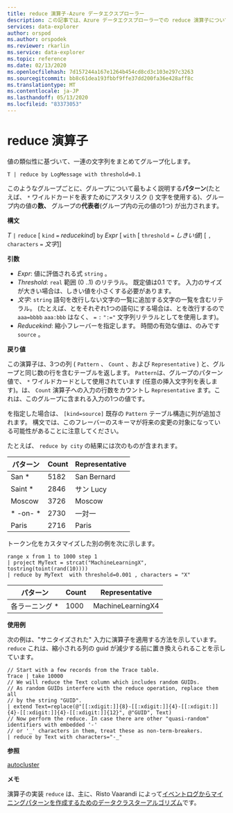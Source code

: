 ```yaml
---
title: reduce 演算子-Azure データエクスプローラー
description: この記事では、Azure データエクスプローラーでの reduce 演算子について説明します。
services: data-explorer
author: orspod
ms.author: orspodek
ms.reviewer: rkarlin
ms.service: data-explorer
ms.topic: reference
ms.date: 02/13/2020
ms.openlocfilehash: 7d157244a167e1264b454cd8cd3c103e297c3263
ms.sourcegitcommit: bb8c61dea193fbbf9ffe37dd200fa36e428aff8c
ms.translationtype: MT
ms.contentlocale: ja-JP
ms.lasthandoff: 05/13/2020
ms.locfileid: "83373053"
---
```

# <a name="reduce-operator"></a>reduce 演算子

値の類似性に基づいて、一連の文字列をまとめてグループ化します。

```kusto
T | reduce by LogMessage with threshold=0.1
```

このようなグループごとに、グループについて最もよく説明する**パターン**(たとえば、 `*` ワイルドカードを表すためにアスタリスク () 文字を使用する)、グループ内の値の**数、** グループの**代表者**(グループ内の元の値の1つ) が出力されます。

**構文**

*T* `|` `reduce` [ `kind` `=` *reducekind*] `by` *Expr* [ `with` [ `threshold` `=` *しきい値*] [ `,` `characters` `=` *文字*]]

**引数**

* *Expr*: 値に評価される式 `string` 。
* *Threshold*: `real` 範囲 (0 ..1) のリテラル。 既定値は0.1 です。 入力のサイズが大きい場合は、しきい値を小さくする必要があります。 
* *文字*: `string` 語句を改行しない文字の一覧に追加する文字の一覧を含むリテラル。 (たとえば、とをそれぞれ1つの語句にする場合は、とを改行するので `aaa=bbbb` `aaa:bbb` はなく、 `=` `:` `":="` 文字列リテラルとしてを使用します)。
* *Reducekind*: 縮小フレーバーを指定します。 時間の有効な値は、のみです `source` 。

**戻り値**

この演算子は、3つの列 ( `Pattern` 、 `Count` 、および `Representative` ) と、グループと同じ数の行を含むテーブルを返します。 `Pattern`は、グループのパターン値で、 `*` ワイルドカードとして使用されています (任意の挿入文字列を表します)。は、 `Count` 演算子への入力の行数をカウントし `Representative` ます。これは、このグループに含まれる入力の1つの値です。

を指定した場合は、 `[kind=source]` 既存の `Pattern` テーブル構造に列が追加されます。
構文では、このフレーバーのスキーマが将来の変更の対象になっている可能性があることに注意してください。

たとえば、 `reduce by city` の結果には次のものが含まれます。 

|パターン     |Count |Representative|
|------------|------|--------------|
| San *      | 5182 |San Bernard   |
| Saint *    | 2846 |サン Lucy    |
| Moscow     | 3726 |Moscow        |
| \* -on- \* | 2730 |一対一  |
| Paris      | 2716 |Paris         |

トークン化をカスタマイズした別の例を次に示します。

<!-- csl: https://help.kusto.windows.net:443/Samples -->
```kusto
range x from 1 to 1000 step 1
| project MyText = strcat("MachineLearningX", tostring(toint(rand(10))))
| reduce by MyText  with threshold=0.001 , characters = "X" 
```

|パターン         |Count|Representative   |
|----------------|-----|-----------------|
|各ラーニング *|1000 |MachineLearningX4|

**使用例**

次の例は、"サニタイズされた" 入力に演算子を適用する方法を示しています。 `reduce` これは、縮小される列の guid が減少する前に置き換えられることを示しています。

```kusto
// Start with a few records from the Trace table.
Trace | take 10000
// We will reduce the Text column which includes random GUIDs.
// As random GUIDs interfere with the reduce operation, replace them all
// by the string "GUID".
| extend Text=replace(@"[[:xdigit:]]{8}-[[:xdigit:]]{4}-[[:xdigit:]]{4}-[[:xdigit:]]{4}-[[:xdigit:]]{12}", @"GUID", Text)
// Now perform the reduce. In case there are other "quasi-random" identifiers with embedded '-'
// or '_' characters in them, treat these as non-term-breakers.
| reduce by Text with characters="-_"
```

**参照**

[autocluster](./autoclusterplugin.md)

**メモ**

演算子の実装 `reduce` は、主に、Risto Vaarandi によって[イベントログからマイニングパターンを作成するためのデータクラスターアルゴリズム](https://ristov.github.io/publications/slct-ipom03-web.pdf)です。
